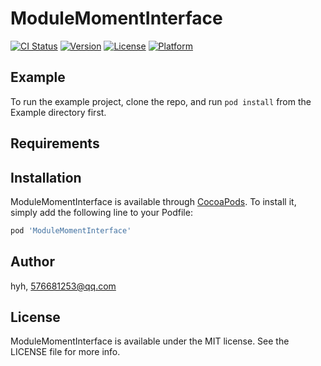 # ModuleMomentInterface

[![CI Status](https://img.shields.io/travis/hyh/ModuleMomentInterface.svg?style=flat)](https://travis-ci.org/hyh/ModuleMomentInterface)
[![Version](https://img.shields.io/cocoapods/v/ModuleMomentInterface.svg?style=flat)](https://cocoapods.org/pods/ModuleMomentInterface)
[![License](https://img.shields.io/cocoapods/l/ModuleMomentInterface.svg?style=flat)](https://cocoapods.org/pods/ModuleMomentInterface)
[![Platform](https://img.shields.io/cocoapods/p/ModuleMomentInterface.svg?style=flat)](https://cocoapods.org/pods/ModuleMomentInterface)

## Example

To run the example project, clone the repo, and run `pod install` from the Example directory first.

## Requirements

## Installation

ModuleMomentInterface is available through [CocoaPods](https://cocoapods.org). To install
it, simply add the following line to your Podfile:

```ruby
pod 'ModuleMomentInterface'
```

## Author

hyh, 576681253@qq.com

## License

ModuleMomentInterface is available under the MIT license. See the LICENSE file for more info.
